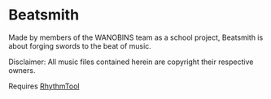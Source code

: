 # Beatsmith

Made by members of the WANOBINS team as a school project, Beatsmith is about forging swords to the beat of music.

Disclaimer: All music files contained herein are copyright their respective owners.

Requires [RhythmTool](https://www.assetstore.unity3d.com/en/#!/content/15679)